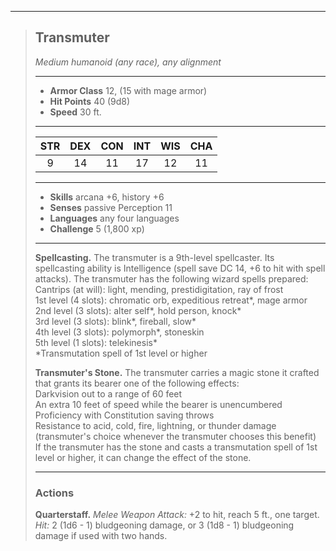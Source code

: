 ***
> ## Transmuter
> *Medium humanoid (any race), any alignment*
> 
> ***
> 
> - **Armor Class** 12, (15 with mage armor)
> - **Hit Points** 40 (9d8)
> - **Speed** 30 ft.
> 
> ***
> 
> |STR|DEX|CON|INT|WIS|CHA|
> |:---:|:---:|:---:|:---:|:---:|:---:|
> |9|14|11|17|12|11|
> 
> ***
> 
> - **Skills** arcana +6, history +6
> - **Senses** passive Perception 11
> - **Languages** any four languages
> - **Challenge** 5 (1,800 xp)
> 
> ***
> 
> **Spellcasting.** The transmuter is a 9th-level spellcaster. Its spellcasting ability is Intelligence (spell save DC 14, +6 to hit with spell attacks). The transmuter has the following wizard spells prepared:  
> Cantrips (at will): light, mending, prestidigitation, ray of frost  
> 1st level (4 slots): chromatic orb, expeditious retreat*, mage armor  
> 2nd level (3 slots): alter self*, hold person, knock*  
> 3rd level (3 slots): blink*, fireball, slow*  
> 4th level (3 slots): polymorph*, stoneskin  
> 5th level (1 slots): telekinesis*  
> *Transmutation spell of 1st level or higher
> 
> **Transmuter's Stone.** The transmuter carries a magic stone it crafted that grants its bearer one of the following effects:  
> Darkvision out to a range of 60 feet  
> An extra 10 feet of speed while the bearer is unencumbered  
> Proficiency with Constitution saving throws  
> Resistance to acid, cold, fire, lightning, or thunder damage (transmuter's choice whenever the transmuter chooses this benefit)  
> If the transmuter has the stone and casts a transmutation spell of 1st level or higher, it can change the effect of the stone.
> 
> ***
> 
> ### Actions
> **Quarterstaff.** *Melee Weapon Attack:* +2 to hit, reach 5 ft., one target. *Hit:* 2 (1d6 - 1) bludgeoning damage, or 3 (1d8 - 1) bludgeoning damage if used with two hands.